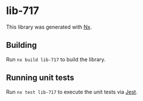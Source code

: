 # lib-717

This library was generated with [Nx](https://nx.dev).

## Building

Run `nx build lib-717` to build the library.

## Running unit tests

Run `nx test lib-717` to execute the unit tests via [Jest](https://jestjs.io).
